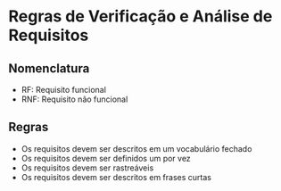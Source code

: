 # Regras de Verificação e Análise de Requisitos

## Nomenclatura

- RF: Requisito funcional
- RNF: Requisito não funcional

## Regras

- Os requisitos devem ser descritos em um vocabulário fechado
- Os requisitos devem ser definidos um por vez
- Os requisitos devem ser rastreáveis
- Os requisitos devem ser descritos em frases curtas
